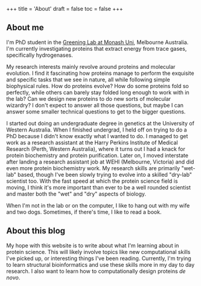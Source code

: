 +++
title = 'About'
draft = false
toc = false
+++

## About me

I'm PhD student in the [Greening Lab at Monash Uni](http://www.greeninglab.com/about/), Melbourne Australia.
I'm currently investigating proteins that extract energy from trace gases, specifically hydrogenases.

My research interests mainly revolve around proteins and molecular evolution.
I find it fascinating how proteins manage to perform the exquisite and specific tasks that we see in nature, all while following simple biophysical rules.
How do proteins evolve? How do some proteins fold so perfectly, while others can barely stay folded long enough to work with in the lab?
Can we design new proteins to do new sorts of molecular wizardry?
I don't expect to answer all those questions, but maybe I can answer some smaller technical questions to get to the bigger questions.

I started out doing an undergraduate degree in genetics at the University of Western Australia.
When I finished undergrad, I held off on trying to do a PhD because I didn't know exactly what I wanted to do.
I managed to get work as a research assistant at the Harry Perkins Institute of Medical Research
(Perth, Western Australia), where it turns out I had a knack for protein biochemistry and protein purification.
Later on, I moved interstate after landing a research assistant job at WEHI (Melbourne, Victoria) and did even more protein biochemistry work.
My research skills are primarily "wet-lab" based, though I've been slowly trying to evolve into a skilled "dry-lab" scientist too.
With the fast speed at which the protein science field is moving, I think it's more important than ever to be a well rounded scientist and master both the "wet" and "dry" aspects of biology.

When I'm not in the lab or on the computer, I like to hang out with my wife and two dogs.
Sometimes, if there's time, I like to read a book.

## About this blog

My hope with this website is to write about what I'm learning about in protein science.
This will likely involve topics like new computational skills I've picked up, or interesting things I've been reading.
Currently, I'm trying to learn structural bioinformatics and use these skills more in my day to day research.
I also want to learn how to computationally design proteins *de novo*.
